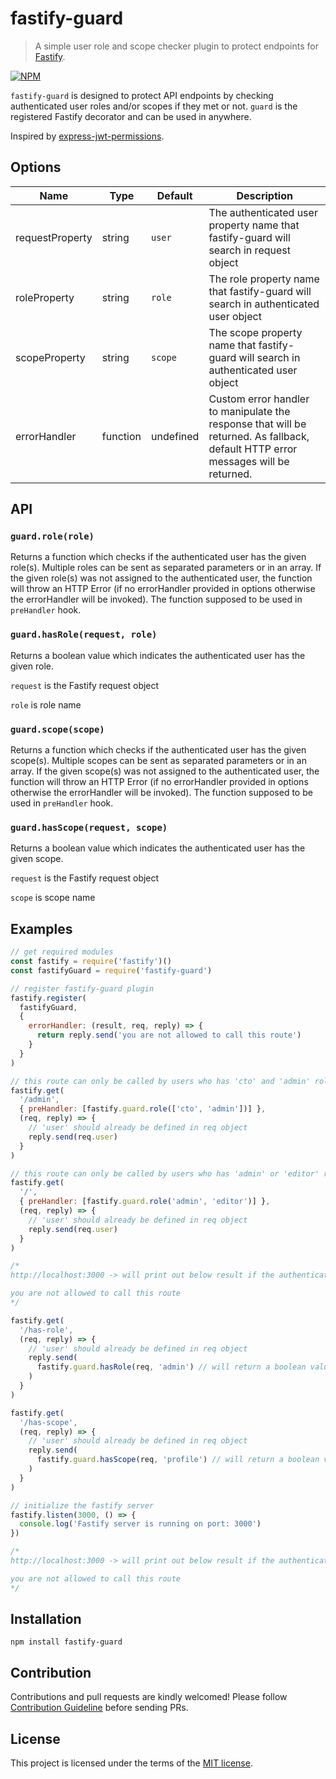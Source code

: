 # fastify-guard
> A simple user role and scope checker plugin to protect endpoints for [Fastify](https://github.com/fastify/fastify).

[![NPM](https://nodei.co/npm/fastify-guard.png)](https://nodei.co/npm/fastify-guard/)

`fastify-guard` is designed to protect API endpoints by checking authenticated user roles and/or scopes if they met or not. `guard` is the registered Fastify decorator and can be used in anywhere.

Inspired by [express-jwt-permissions](https://github.com/MichielDeMey/express-jwt-permissions).

## Options

| Name              | Type       | Default   | Description                                                                                                          |
| ---               | ---        | ---       | ---                                                                                                                  |
| requestProperty   | string     | `user`    | The authenticated user property name that fastify-guard will search in request object                                |
| roleProperty      | string     | `role`    | The role property name that fastify-guard will search in authenticated user object                                   |
| scopeProperty     | string     | `scope`   | The scope property name that fastify-guard will search in authenticated user object                                  |
| errorHandler      | function   | undefined | Custom error handler to manipulate the response that will be returned. As fallback, default HTTP error messages will be returned. |

## API

### `guard.role(role)`

Returns a function which checks if the authenticated user has the given role(s). Multiple roles can be sent as separated parameters or in an array. If the given role(s) was not assigned to the authenticated user, the function will throw an HTTP Error (if no errorHandler provided in options otherwise the errorHandler will be invoked). The function supposed to be used in `preHandler` hook.

### `guard.hasRole(request, role)`

Returns a boolean value which indicates the authenticated user has the given role.

`request` is the Fastify request object

`role` is role name

### `guard.scope(scope)`

Returns a function which checks if the authenticated user has the given scope(s). Multiple scopes can be sent as separated parameters or in an array. If the given scope(s) was not assigned to the authenticated user, the function will throw an HTTP Error (if no errorHandler provided in options otherwise the errorHandler will be invoked). The function supposed to be used in `preHandler` hook.

### `guard.hasScope(request, scope)`

Returns a boolean value which indicates the authenticated user has the given scope.

`request` is the Fastify request object

`scope` is scope name

## Examples

```js
// get required modules
const fastify = require('fastify')()
const fastifyGuard = require('fastify-guard')

// register fastify-guard plugin
fastify.register(
  fastifyGuard,
  {
    errorHandler: (result, req, reply) => {
      return reply.send('you are not allowed to call this route')
    }
  }
)

// this route can only be called by users who has 'cto' and 'admin' roles
fastify.get(
  '/admin',
  { preHandler: [fastify.guard.role(['cto', 'admin'])] },
  (req, reply) => {
    // 'user' should already be defined in req object
    reply.send(req.user)
  }
)

// this route can only be called by users who has 'admin' or 'editor' role
fastify.get(
  '/',
  { preHandler: [fastify.guard.role('admin', 'editor')] },
  (req, reply) => {
    // 'user' should already be defined in req object
    reply.send(req.user)
  }
)

/*
http://localhost:3000 -> will print out below result if the authenticated user does not have 'admin' role

you are not allowed to call this route
*/

fastify.get(
  '/has-role',
  (req, reply) => {
    // 'user' should already be defined in req object
    reply.send(
      fastify.guard.hasRole(req, 'admin') // will return a boolean value
    )
  }
)

fastify.get(
  '/has-scope',
  (req, reply) => {
    // 'user' should already be defined in req object
    reply.send(
      fastify.guard.hasScope(req, 'profile') // will return a boolean value
    )
  }
)

// initialize the fastify server
fastify.listen(3000, () => {
  console.log('Fastify server is running on port: 3000')
})

/*
http://localhost:3000 -> will print out below result if the authenticated user does not have 'admin' role

you are not allowed to call this route
*/
```

## Installation
`npm install fastify-guard`

## Contribution
Contributions and pull requests are kindly welcomed! Please follow [Contribution Guideline](https://github.com/hsynlms/fastify-guard/blob/master/CONTRIBUTING.md) before sending PRs.

## License
This project is licensed under the terms of the [MIT license](https://github.com/hsynlms/fastify-guard/blob/master/LICENSE).
